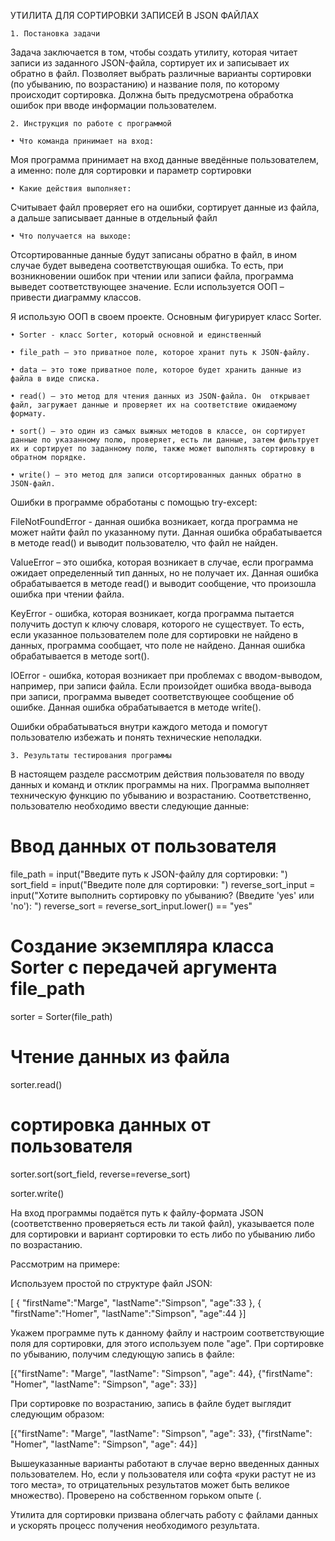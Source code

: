 УТИЛИТА ДЛЯ СОРТИРОВКИ ЗАПИСЕЙ В JSON ФАЙЛАХ

    1. Постановка задачи


Задача заключается в том, чтобы создать утилиту, которая читает записи из заданного JSON-файла, сортирует их и записывает их обратно в файл. Позволяет выбрать различные варианты сортировки (по убыванию, по возрастанию) и название поля, по которому происходит сортировка. Должна быть предусмотрена обработка ошибок при вводе информации пользователем.

    2. Инструкция по работе с программой

    • Что команда принимает на вход:

Моя программа принимает на вход данные введённые пользователем, а именно: поле для сортировки и параметр сортировки 

    • Какие действия выполняет:

Считывает файл проверяет его на ошибки, сортирует данные из файла, а дальше записывает данные в отдельный файл

    • Что получается на выходе:

Отсортированные данные будут записаны обратно в файл, в ином случае будет выведена соответствующая ошибка. То есть, при возникновении ошибок при чтении или записи файла, программа выведет соответствующее значение. 
Если используется ООП – привести диаграмму классов.

Я использую ООП в своем проекте. Основным фигурирует класс Sorter. 


    • Sorter - класс Sorter, который основной и единственный

    • file_path – это приватное поле, которое хранит путь к JSON-файлу.

    • data – это тоже приватное поле, которое будет хранить данные из файла в виде списка.

    • read() – это метод для чтения данных из JSON-файла. Он  открывает файл, загружает данные и проверяет их на соответствие ожидаемому формату.

    • sort() – это один из самых выжных методов в классе, он сортирует данные по указанному полю, проверяет, есть ли данные, затем фильтрует их и сортирует по заданному полю, также может выполнять сортировку в обратном порядке.

    • write() – это метод для записи отсортированных данных обратно в JSON-файл.

Ошибки в программе обработаны с помощью try-except:

FileNotFoundError - данная ошибка возникает, когда программа не может найти файл по указанному пути. Данная ошибка обрабатывается в методе read() и выводит пользователю, что файл не найден.

ValueError – это ошибка, которая возникает в случае, если программа ожидает определенный тип данных, но не получает их. Данная ошибка обрабатывается в методе read() и выводит сообщение, что произошла ошибка при чтении файла.

KeyError - ошибка, которая возникает, когда программа пытается получить доступ к ключу словаря, которого не существует. То есть, если указанное пользователем поле для сортировки не найдено в данных, программа сообщает, что поле не найдено. Данная ошибка обрабатывается в методе sort().

IOError - ошибка, которая возникает при проблемах с вводом-выводом, например, при записи файла. Если произойдет ошибка ввода-вывода при записи, программа выведет соответствующее сообщение об ошибке. Данная ошибка обрабатывается в методе write().

Ошибки обрабатываться внутри каждого метода и помогут пользователю избежать и понять технические неполадки.

    3. Результаты тестирования программы

В настоящем разделе рассмотрим действия пользователя по вводу данных и команд и отклик программы на них.
Программа выполняет техническую функцию по убыванию и возрастанию. Соответственно, пользователю необходимо ввести следующие данные:

# Ввод данных от пользователя
file_path = input("Введите путь к JSON-файлу для сортировки: ")
sort_field = input("Введите поле для сортировки: ")
reverse_sort_input = input("Хотите выполнить сортировку по убыванию? (Введите 'yes' или 'no'): ")
reverse_sort = reverse_sort_input.lower() == "yes"

# Создание экземпляра класса Sorter с передачей аргумента file_path
sorter = Sorter(file_path)

# Чтение данных из файла
sorter.read()
#  сортировка данных от пользователя
sorter.sort(sort_field, reverse=reverse_sort)

sorter.write()

На вход программы подаётся путь к  файлу-формата JSON (соответственно проверяеться есть ли такой файл), указывается поле для сортировки и вариант сортировки  то есть либо по убыванию либо по возрастанию.

Рассмотрим на примере:
 
Используем простой по структуре файл JSON:

[  {
    "firstName":"Marge",    "lastName":"Simpson",
    "age":33  },
  {    "firstName":"Homer",
    "lastName":"Simpson",    "age":44
  }]

 Укажем программе путь к данному файлу и настроим соответствующие поля для сортировки, для этого используем поле "age". При сортировке по убыванию, получим следующую запись в файле:

[{"firstName": "Marge", "lastName": "Simpson", "age": 44}, {"firstName": "Homer", "lastName": "Simpson", "age": 33}]
 

При сортировке по возрастанию, запись в файле будет выглядит следующим образом:

[{"firstName": "Marge", "lastName": "Simpson", "age": 33}, {"firstName": "Homer", "lastName": "Simpson", "age": 44}]

Вышеуказанные варианты работают в случае верно введенных данных пользователем. Но, если у пользователя или софта «руки растут не из того места», то отрицательных результатов может быть великое множество). Проверено на собственном горьком опыте (.

Утилита для сортировки призвана облегчать работу с файлами данных и ускорять процесс получения необходимого результата.
